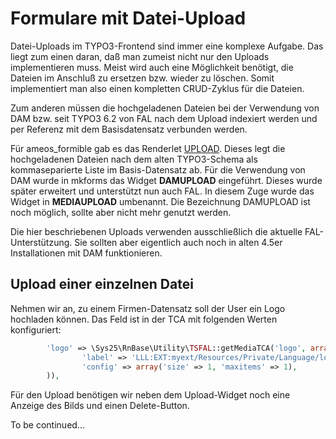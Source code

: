 Formulare mit Datei-Upload
==========================

Datei-Uploads im TYPO3-Frontend sind immer eine komplexe Aufgabe. Das liegt zum einen daran, daß man zumeist nicht nur den Uploads implementieren muss. Meist wird auch eine Möglichkeit benötigt, die Dateien im Anschluß zu ersetzen bzw. wieder zu löschen. Somit implementiert man also einen kompletten CRUD-Zyklus für die Dateien.

Zum anderen müssen die hochgeladenen Dateien bei der Verwendung von DAM bzw. seit TYPO3 6.2 von FAL nach dem Upload indexiert werden und per Referenz mit dem Basisdatensatz verbunden werden.

Für ameos_formible gab es das Renderlet [UPLOAD](https://wiki.typo3.org/Formidable#renderlet:UPLOAD). Dieses legt die hochgeladenen Dateien nach dem alten TYPO3-Schema als kommaseparierte Liste im Basis-Datensatz ab. Für die Verwendung von DAM wurde in mkforms das Widget **DAMUPLOAD** eingeführt. Dieses wurde später erweitert und unterstützt nun auch FAL. In diesem Zuge wurde das Widget in **MEDIAUPLOAD** umbenannt. Die Bezeichnung DAMUPLOAD ist noch möglich, sollte aber nicht mehr genutzt werden.

Die hier beschriebenen Uploads verwenden ausschließlich die aktuelle FAL-Unterstützung. Sie sollten aber eigentlich auch noch in alten 4.5er Installationen mit DAM funktionieren.


Upload einer einzelnen Datei
----------------------------

Nehmen wir an, zu einem Firmen-Datensatz soll der User ein Logo hochladen können. Das Feld ist in der TCA mit folgenden Werten konfiguriert:

```php
		'logo' => \Sys25\RnBase\Utility\TSFAL::getMediaTCA('logo', array(
				'label' => 'LLL:EXT:myext/Resources/Private/Language/locallang_db.xml:label_tx_myext_company_logo',
				'config' => array('size' => 1, 'maxitems' => 1),
		)),
```

Für den Upload benötigen wir neben dem Upload-Widget noch eine Anzeige des Bilds und einen Delete-Button.

To be continued...

